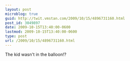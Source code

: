 ```yaml
---
layout: post
microblog: true
guid: http://twit.vmstan.com/2009/10/15/4896731160.html
post_id: 3049897
date: 2009-10-15T13:40:00-0600
lastmod: 2009-10-15T13:40:00-0600
type: post
url: /2009/10/15/4896731160.html
---
```

The kid wasn't in the balloon!?
